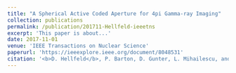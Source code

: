 ```yaml
---
title: "A Spherical Active Coded Aperture for 4pi Gamma-ray Imaging"
collection: publications
permalink: /publication/201711-Hellfeld-ieeetns
excerpt: 'This paper is about...'
date: 2017-11-01
venue: 'IEEE Transactions on Nuclear Science'
paperurl: 'https://ieeexplore.ieee.org/document/8048531'
citation: '<b>D. Hellfeld</b>, P. Barton, D. Gunter, L. Mihailescu, and K. Vetter, &quot;A Spherical Active Coded Aperture for 4pi Gamma-ray Imaging&quot;, <i>IEEE Trans. Nucl. Sci.</i>, vol. 64, no. 11, pp. 2837–2842, Nov. 2017.'
---
```

